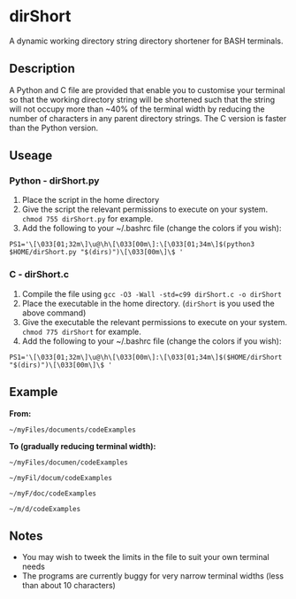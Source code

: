 # dirShort
A dynamic working directory string directory shortener for BASH terminals.

## Description
A Python and C file are provided that enable you to customise your terminal so that the working directory string will be shortened such that the string will not occupy more than ~40% of the terminal width by reducing the number of characters in any parent directory strings. The C version is faster than the Python version.

## Useage
### Python - dirShort.py
1. Place the script in the home directory
2. Give the script the relevant permissions to execute on your system. `chmod 755 dirShort.py` for example.
3. Add the following to your ~/.bashrc file (change the colors if you wish):

`PS1='\[\033[01;32m\]\u@\h\[\033[00m\]:\[\033[01;34m\]$(python3 $HOME/dirShort.py "$(dirs)")\[\033[00m\]\$ '`

### C - dirShort.c
1. Compile the file using `gcc -O3 -Wall -std=c99 dirShort.c -o dirShort`
2. Place the executable in the home directory. (`dirShort` is you used the above command)
3. Give the executable the relevant permissions to execute on your system. `chmod 775 dirShort` for example.
4. Add the following to your ~/.bashrc file (change the colors if you wish):

`PS1='\[\033[01;32m\]\u@\h\[\033[00m\]:\[\033[01;34m\]$($HOME/dirShort "$(dirs)")\[\033[00m\]\$ '`

## Example
**From:**

`~/myFiles/documents/codeExamples`

**To (gradually reducing terminal width):**

`~/myFiles/documen/codeExamples`

`~/myFil/docum/codeExamples`

`~/myF/doc/codeExamples`

`~/m/d/codeExamples`

## Notes
- You may wish to tweek the limits in the file to suit your own terminal needs
- The programs are currently buggy for very narrow terminal widths (less than about 10 characters)
